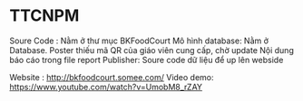 # TTCNPM

Soure Code : Nằm ở thư mục BKFoodCourt
Mô hình database: Nằm ở Database.
Poster thiếu mã QR của giáo viên cung cấp, chờ update
Nội dung báo cáo trong file report
Publisher: Soure code dữ liệu để up lên webside

Website : http://bkfoodcourt.somee.com/
Video demo: https://www.youtube.com/watch?v=UmobM8_rZAY
